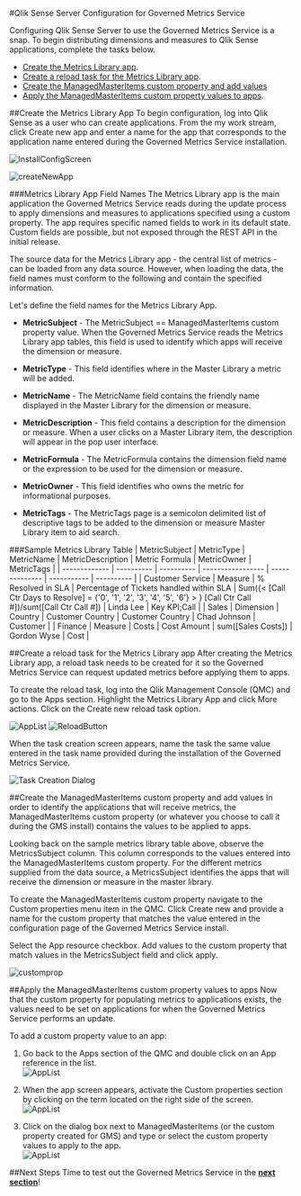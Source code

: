 #Qlik Sense Server Configuration for Governed Metrics Service

Configuring Qlik Sense Server to use the Governed Metrics Service is a snap.  To begin distributing dimensions and measures to Qlik Sense applications, complete the tasks below.

* [Create the Metrics Library app](qsconfig.md#create-the-metrics-library-app).
* [Create a reload task for the Metrics Library app](qsconfig.md#create-a-reload-task-for-the-metrics-library-app).
* [Create the ManagedMasterItems custom property and add values](qsconfig.md#create-the-managedmasteritems-custom-property-and-add-values)
* [Apply the ManagedMasterItems custom property values to apps](qsconfig.md#apply-the-managedmasteritems-custom-property-values-to-apps).

##Create the Metrics Library App
To begin configuration, log into Qlik Sense as a user who can create applications.  From the my work stream, click Create new app and enter a name for the app that corresponds to the application name entered during the Governed Metrics Service installation.

![InstallConfigScreen](../img/install/8.png) 

![createNewApp](../img/app/createnewapp.png)
 
###Metrics Library App Field Names
The Metrics Library app is the main application the Governed Metrics Service reads during the update process to apply dimensions and measures to applications specified using a custom property.  The app requires specific named fields to work in its default state.  Custom fields are possible, but not exposed through the REST API in the initial release.

The source data for the Metrics Library app - the central list of metrics - can be loaded from any data source.  However, when loading the data, the field names must conform to the following and contain the specified information. 

Let's define the field names for the Metrics Library App.

* __MetricSubject__ - The MetricSubject == ManagedMasterItems custom property value.  When the Governed Metrics Service reads the Metrics Library app tables, this field is used to identify which apps will receive the dimension or measure.

* __MetricType__ - This field identifies where in the Master Library a metric will be added.

* __MetricName__ - The MetricName field contains the friendly name displayed in the Master Library for the dimension or measure.

* __MetricDescription__ - This field contains a description for the dimension or measure.  When a user clicks on a Master Library item, the description will appear in the pop user interface.

* __MetricFormula__ - The MetricFormula contains the dimension field name or the expression to be used for the dimension or measure.

* __MetricOwner__ - This field identifies who owns the metric for informational purposes.

* __MetricTags__ - The MetricTags page is a semicolon delimited list of descriptive tags to be added to the dimension or measure Master Library item to aid search.

###Sample Metrics Library Table
| MetricSubject | MetricType | MetricName | MetricDescription | Metric Formula | MetricOwner | MetricTags |
| ------------- | ---------- | ---------- | ----------------- | -------------- | ----------- | ---------- |
| Customer Service | Measure | % Resolved in SLA | Percentage of Tickets handled within SLA | Sum({< [Call Ctr Days to Resolve] = {'0', '1', '2', '3', '4', '5', '6'} > } [Call Ctr Call #])/sum([Call Ctr Call #]) | Linda Lee | Key KPI;Call |
| Sales | Dimension | Country | Customer Country | Customer Country | Chad Johnson | Customer |
| Finance | Measure | Costs | Cost Amount | sum([Sales Costs]) | Gordon Wyse | Cost |

##Create a reload task for the Metrics Library app
After creating the Metrics Library app, a reload task needs to be created for it so the Governed Metrics Service can request updated metrics before applying them to apps.

To create the reload task, log into the Qlik Management Console (QMC) and go to the Apps section.  Highlight the Metrics Library App and click More actions.  Click on the Create new reload task option.

![AppList](../img/reload/applist.png) ![ReloadButton](../img/reload/reloadtaskbutton.png)

When the task creation screen appears, name the task the same value entered in the task name provided during the installation of the Governed Metrics Service.

![Task Creation Dialog](../img/reload/reloadtask.png)

##Create the ManagedMasterItems custom property and add values
In order to identify the applications that will receive metrics, the ManagedMasterItems custom property (or whatever you choose to call it during the GMS install) contains the values to be applied to apps.

Looking back on the sample metrics library table above, observe the MetricsSubject column.  This column corresponds to the values entered into the ManagedMasterItems custom property.  For the different metrics supplied from the data source, a MetricsSubject identifies the apps that will receive the dimension or measure in the master library.

To create the ManagedMasterItems custom property navigate to the Custom properties menu item in the QMC.  Click Create new and provide a name for the custom property that matches the value entered in the configuration page of the Governed Metrics Service install.

Select the App resource checkbox.
Add values to the custom property that match values in the MetricsSubject field and click apply.

![customprop](../img/customprop/customprop.png)

##Apply the ManagedMasterItems custom property values to apps
Now that the custom property for populating metrics to applications exists, the values need to be set on applications for when the Governed Metrics Service performs an update.

To add a custom property value to an app:

1. Go back to the Apps section of the QMC and double click on an App reference in the list.  
![AppList](../img/reload/applist.png)

2. When the app screen appears, activate the Custom properties section by clicking on the term located on the right side of the screen.    
![AppList](../img/app/applyprop1.png)

3. Click on the dialog box next to ManagedMasterItems (or the custom property created for GMS) and type or select the custom property values to apply to the app.    
![AppList](../img/app/applyprop2.png)

##Next Steps
Time to test out the Governed Metrics Service in the [__next section__](../user-guide/demo.md)!
